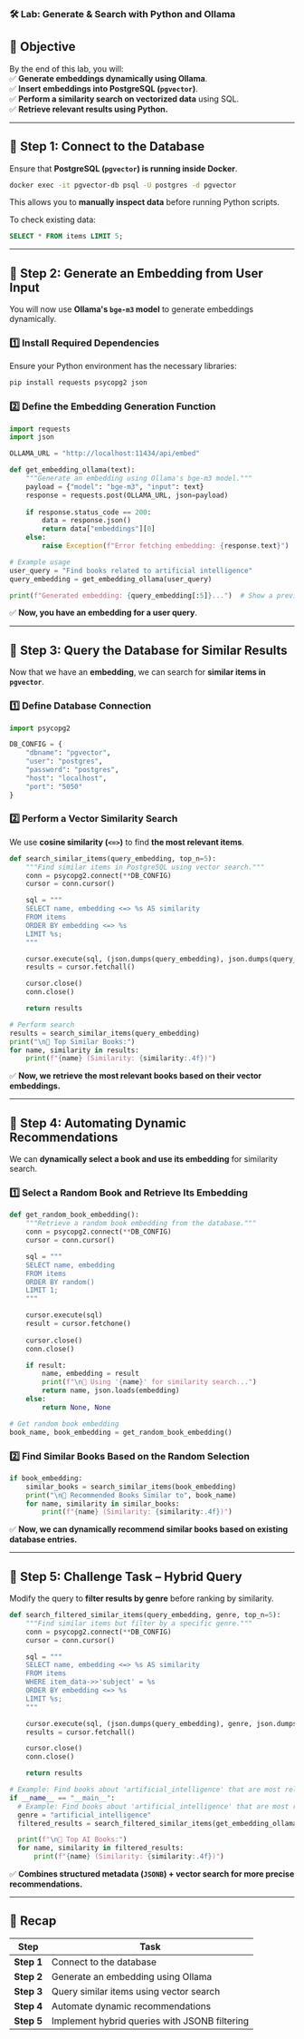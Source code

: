 ### **🛠 Lab: Generate & Search with Python and Ollama**  

## **📌 Objective**
By the end of this lab, you will:  
✅ **Generate embeddings dynamically using Ollama**.  
✅ **Insert embeddings into PostgreSQL (`pgvector`)**.  
✅ **Perform a similarity search on vectorized data** using SQL.  
✅ **Retrieve relevant results using Python.**  

---

## **📌 Step 1: Connect to the Database**
Ensure that **PostgreSQL (`pgvector`) is running inside Docker**.

```bash
docker exec -it pgvector-db psql -U postgres -d pgvector
```
This allows you to **manually inspect data** before running Python scripts.

To check existing data:
```sql
SELECT * FROM items LIMIT 5;
```

---

## **📌 Step 2: Generate an Embedding from User Input**
You will now use **Ollama's `bge-m3` model** to generate embeddings dynamically.

### **1️⃣ Install Required Dependencies**
Ensure your Python environment has the necessary libraries:

```bash
pip install requests psycopg2 json
```

### **2️⃣ Define the Embedding Generation Function**
```python
import requests
import json

OLLAMA_URL = "http://localhost:11434/api/embed"

def get_embedding_ollama(text):
    """Generate an embedding using Ollama's bge-m3 model."""
    payload = {"model": "bge-m3", "input": text}
    response = requests.post(OLLAMA_URL, json=payload)
    
    if response.status_code == 200:
        data = response.json()
        return data["embeddings"][0]
    else:
        raise Exception(f"Error fetching embedding: {response.text}")

# Example usage
user_query = "Find books related to artificial intelligence"
query_embedding = get_embedding_ollama(user_query)

print(f"Generated embedding: {query_embedding[:5]}...")  # Show a preview
```

✅ **Now, you have an embedding for a user query**.

---

## **📌 Step 3: Query the Database for Similar Results**
Now that we have an **embedding**, we can search for **similar items in `pgvector`**.

### **1️⃣ Define Database Connection**
```python
import psycopg2

DB_CONFIG = {
    "dbname": "pgvector",
    "user": "postgres",
    "password": "postgres",
    "host": "localhost",
    "port": "5050"
}
```

### **2️⃣ Perform a Vector Similarity Search**
We use **cosine similarity (`<=>`)** to find **the most relevant items**.

```python
def search_similar_items(query_embedding, top_n=5):
    """Find similar items in PostgreSQL using vector search."""
    conn = psycopg2.connect(**DB_CONFIG)
    cursor = conn.cursor()

    sql = """
    SELECT name, embedding <=> %s AS similarity
    FROM items
    ORDER BY embedding <=> %s
    LIMIT %s;
    """

    cursor.execute(sql, (json.dumps(query_embedding), json.dumps(query_embedding), top_n))
    results = cursor.fetchall()

    cursor.close()
    conn.close()

    return results

# Perform search
results = search_similar_items(query_embedding)
print("\n🔹 Top Similar Books:")
for name, similarity in results:
    print(f"{name} (Similarity: {similarity:.4f})")
```

✅ **Now, we retrieve the most relevant books based on their vector embeddings.**

---

## **📌 Step 4: Automating Dynamic Recommendations**
We can **dynamically select a book and use its embedding** for similarity search.

### **1️⃣ Select a Random Book and Retrieve Its Embedding**
```python
def get_random_book_embedding():
    """Retrieve a random book embedding from the database."""
    conn = psycopg2.connect(**DB_CONFIG)
    cursor = conn.cursor()

    sql = """
    SELECT name, embedding
    FROM items
    ORDER BY random()
    LIMIT 1;
    """

    cursor.execute(sql)
    result = cursor.fetchone()
    
    cursor.close()
    conn.close()

    if result:
        name, embedding = result
        print(f"\n📖 Using '{name}' for similarity search...")
        return name, json.loads(embedding)
    else:
        return None, None

# Get random book embedding
book_name, book_embedding = get_random_book_embedding()
```

### **2️⃣ Find Similar Books Based on the Random Selection**
```python
if book_embedding:
    similar_books = search_similar_items(book_embedding)
    print("\n🔹 Recommended Books Similar to", book_name)
    for name, similarity in similar_books:
        print(f"{name} (Similarity: {similarity:.4f})")
```

✅ **Now, we can dynamically recommend similar books based on existing database entries.**

---

## **📌 Step 5: Challenge Task – Hybrid Query**
Modify the query to **filter results by genre** before ranking by similarity.

```python
def search_filtered_similar_items(query_embedding, genre, top_n=5):
    """Find similar items but filter by a specific genre."""
    conn = psycopg2.connect(**DB_CONFIG)
    cursor = conn.cursor()

    sql = """
    SELECT name, embedding <=> %s AS similarity
    FROM items
    WHERE item_data->>'subject' = %s
    ORDER BY embedding <=> %s
    LIMIT %s;
    """

    cursor.execute(sql, (json.dumps(query_embedding), genre, json.dumps(query_embedding), top_n))
    results = cursor.fetchall()

    cursor.close()
    conn.close()

    return results

# Example: Find books about 'artificial_intelligence' that are most relevant
if __name__ == "__main__":
  # Example: Find books about 'artificial_intelligence' that are most relevant
  genre = "artificial_intelligence"
  filtered_results = search_filtered_similar_items(get_embedding_ollama(genre), genre)

  print(f"\n🔹 Top AI Books:")
  for name, similarity in filtered_results:
      print(f"{name} (Similarity: {similarity:.4f})")
```

✅ **Combines structured metadata (`JSONB`) + vector search for more precise recommendations.**

---

## **📌 Recap**
| Step | Task |
|------|------|
| **Step 1** | Connect to the database |
| **Step 2** | Generate an embedding using Ollama |
| **Step 3** | Query similar items using vector search |
| **Step 4** | Automate dynamic recommendations |
| **Step 5** | Implement hybrid queries with JSONB filtering |

